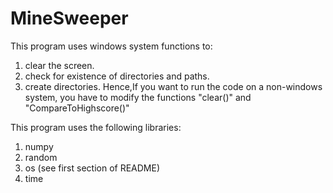# MineSweeper

This program uses windows system functions to:
1. clear the screen.
2. check for existence of directories and paths.
3. create directories.
Hence,If you want to run the code on a non-windows system,
you have to modify the functions "clear()" and "CompareToHighscore()"

This program uses the following libraries:
1. numpy
2. random
3. os (see first section of README)
4. time
